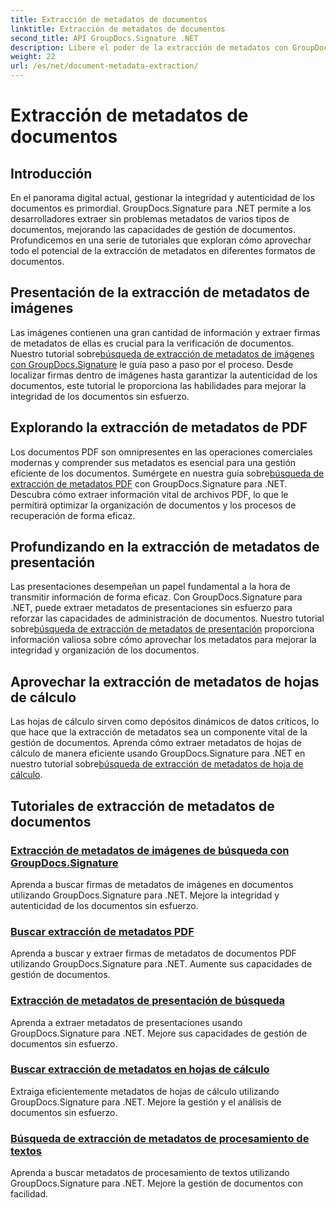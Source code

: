 ```yaml
---
title: Extracción de metadatos de documentos
linktitle: Extracción de metadatos de documentos
second_title: API GroupDocs.Signature .NET
description: Libere el poder de la extracción de metadatos con GroupDocs.Signature para .NET. Aprenda a buscar y extraer metadatos de documentos sin esfuerzo para una mejor gestión.
weight: 22
url: /es/net/document-metadata-extraction/
---
```


# Extracción de metadatos de documentos


## Introducción

En el panorama digital actual, gestionar la integridad y autenticidad de los documentos es primordial. GroupDocs.Signature para .NET permite a los desarrolladores extraer sin problemas metadatos de varios tipos de documentos, mejorando las capacidades de gestión de documentos. Profundicemos en una serie de tutoriales que exploran cómo aprovechar todo el potencial de la extracción de metadatos en diferentes formatos de documentos.

## Presentación de la extracción de metadatos de imágenes
 Las imágenes contienen una gran cantidad de información y extraer firmas de metadatos de ellas es crucial para la verificación de documentos. Nuestro tutorial sobre[búsqueda de extracción de metadatos de imágenes con GroupDocs.Signature](./search-image-metadata-extraction/) le guía paso a paso por el proceso. Desde localizar firmas dentro de imágenes hasta garantizar la autenticidad de los documentos, este tutorial le proporciona las habilidades para mejorar la integridad de los documentos sin esfuerzo.

## Explorando la extracción de metadatos de PDF
Los documentos PDF son omnipresentes en las operaciones comerciales modernas y comprender sus metadatos es esencial para una gestión eficiente de los documentos. Sumérgete en nuestra guía sobre[búsqueda de extracción de metadatos PDF](./search-pdf-metadata-extraction/) con GroupDocs.Signature para .NET. Descubra cómo extraer información vital de archivos PDF, lo que le permitirá optimizar la organización de documentos y los procesos de recuperación de forma eficaz.

## Profundizando en la extracción de metadatos de presentación
 Las presentaciones desempeñan un papel fundamental a la hora de transmitir información de forma eficaz. Con GroupDocs.Signature para .NET, puede extraer metadatos de presentaciones sin esfuerzo para reforzar las capacidades de administración de documentos. Nuestro tutorial sobre[búsqueda de extracción de metadatos de presentación](./search-presentation-metadata-extraction/) proporciona información valiosa sobre cómo aprovechar los metadatos para mejorar la integridad y organización de los documentos.

## Aprovechar la extracción de metadatos de hojas de cálculo
Las hojas de cálculo sirven como depósitos dinámicos de datos críticos, lo que hace que la extracción de metadatos sea un componente vital de la gestión de documentos. Aprenda cómo extraer metadatos de hojas de cálculo de manera eficiente usando GroupDocs.Signature para .NET en nuestro tutorial sobre[búsqueda de extracción de metadatos de hoja de cálculo](./search-spreadsheet-metadata-extraction/). 

## Tutoriales de extracción de metadatos de documentos
### [Extracción de metadatos de imágenes de búsqueda con GroupDocs.Signature](./search-image-metadata-extraction/)
Aprenda a buscar firmas de metadatos de imágenes en documentos utilizando GroupDocs.Signature para .NET. Mejore la integridad y autenticidad de los documentos sin esfuerzo.
### [Buscar extracción de metadatos PDF](./search-pdf-metadata-extraction/)
Aprenda a buscar y extraer firmas de metadatos de documentos PDF utilizando GroupDocs.Signature para .NET. Aumente sus capacidades de gestión de documentos.
### [Extracción de metadatos de presentación de búsqueda](./search-presentation-metadata-extraction/)
Aprenda a extraer metadatos de presentaciones usando GroupDocs.Signature para .NET. Mejore sus capacidades de gestión de documentos sin esfuerzo.
### [Buscar extracción de metadatos en hojas de cálculo](./search-spreadsheet-metadata-extraction/)
Extraiga eficientemente metadatos de hojas de cálculo utilizando GroupDocs.Signature para .NET. Mejore la gestión y el análisis de documentos sin esfuerzo.
### [Búsqueda de extracción de metadatos de procesamiento de textos](./search-word-processing-metadata-extraction/)
Aprenda a buscar metadatos de procesamiento de textos utilizando GroupDocs.Signature para .NET. Mejore la gestión de documentos con facilidad.